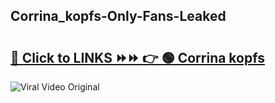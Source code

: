
 ## Corrina_kopfs-Only-Fans-Leaked

# <h2><a href="https://clipsfans.com/Corrina_kopfs&ref=git">🔗 Click to LINKS ⏩⏩ 👉 🟢 Corrina kopfs </a></h2>

<a href="https://clipsfans.com/Corrina_kopfs&ref=git" rel="nofollow" data-target="animated-image.originalLink"><img src="https://i.ibb.co.com/xMMVF88/686577567.gif" alt="Viral Video Original" style="max-width: 100%; display: inline-block;" data-target="animated-image.originalImage"></a>
